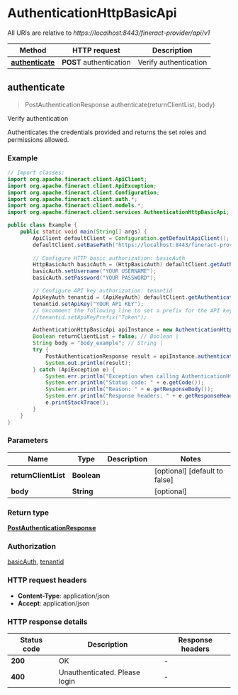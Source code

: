 # AuthenticationHttpBasicApi

All URIs are relative to *https://localhost:8443/fineract-provider/api/v1*

Method | HTTP request | Description
------------- | ------------- | -------------
[**authenticate**](AuthenticationHttpBasicApi.md#authenticate) | **POST** authentication | Verify authentication



## authenticate

> PostAuthenticationResponse authenticate(returnClientList, body)

Verify authentication

Authenticates the credentials provided and returns the set roles and permissions allowed.

### Example

```java
// Import classes:
import org.apache.fineract.client.ApiClient;
import org.apache.fineract.client.ApiException;
import org.apache.fineract.client.Configuration;
import org.apache.fineract.client.auth.*;
import org.apache.fineract.client.models.*;
import org.apache.fineract.client.services.AuthenticationHttpBasicApi;

public class Example {
    public static void main(String[] args) {
        ApiClient defaultClient = Configuration.getDefaultApiClient();
        defaultClient.setBasePath("https://localhost:8443/fineract-provider/api/v1");
        
        // Configure HTTP basic authorization: basicAuth
        HttpBasicAuth basicAuth = (HttpBasicAuth) defaultClient.getAuthentication("basicAuth");
        basicAuth.setUsername("YOUR USERNAME");
        basicAuth.setPassword("YOUR PASSWORD");

        // Configure API key authorization: tenantid
        ApiKeyAuth tenantid = (ApiKeyAuth) defaultClient.getAuthentication("tenantid");
        tenantid.setApiKey("YOUR API KEY");
        // Uncomment the following line to set a prefix for the API key, e.g. "Token" (defaults to null)
        //tenantid.setApiKeyPrefix("Token");

        AuthenticationHttpBasicApi apiInstance = new AuthenticationHttpBasicApi(defaultClient);
        Boolean returnClientList = false; // Boolean | 
        String body = "body_example"; // String | 
        try {
            PostAuthenticationResponse result = apiInstance.authenticate(returnClientList, body);
            System.out.println(result);
        } catch (ApiException e) {
            System.err.println("Exception when calling AuthenticationHttpBasicApi#authenticate");
            System.err.println("Status code: " + e.getCode());
            System.err.println("Reason: " + e.getResponseBody());
            System.err.println("Response headers: " + e.getResponseHeaders());
            e.printStackTrace();
        }
    }
}
```

### Parameters


Name | Type | Description  | Notes
------------- | ------------- | ------------- | -------------
 **returnClientList** | **Boolean**|  | [optional] [default to false]
 **body** | **String**|  | [optional]

### Return type

[**PostAuthenticationResponse**](PostAuthenticationResponse.md)

### Authorization

[basicAuth](../README.md#basicAuth), [tenantid](../README.md#tenantid)

### HTTP request headers

- **Content-Type**: application/json
- **Accept**: application/json

### HTTP response details
| Status code | Description | Response headers |
|-------------|-------------|------------------|
| **200** | OK |  -  |
| **400** | Unauthenticated. Please login |  -  |

